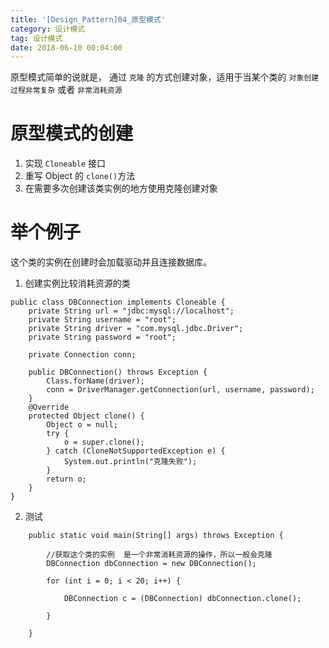 ```yaml
---
title: '[Design_Pattern]04_原型模式'
category: 设计模式
tag: 设计模式
date: 2018-06-10 00:04:00
---
```


原型模式简单的说就是，
通过 `克隆` 的方式创建对象，适用于当某个类的 `对象创建过程非常复杂` 或者 `非常消耗资源`



# 原型模式的创建


1. 实现 `Cloneable` 接口
2. 重写 Object 的 `clone()`方法
3. 在需要多次创建该类实例的地方使用克隆创建对象


# 举个例子

这个类的实例在创建时会加载驱动并且连接数据库。

1. 创建实例比较消耗资源的类
```
public class DBConnection implements Cloneable {
    private String url = "jdbc:mysql://localhost";
    private String username = "root";
    private String driver = "com.mysql.jdbc.Driver";
    private String password = "root";

    private Connection conn;

    public DBConnection() throws Exception {
        Class.forName(driver);
        conn = DriverManager.getConnection(url, username, password);
    }
    @Override
    protected Object clone() {
        Object o = null;
        try {
            o = super.clone();
        } catch (CloneNotSupportedException e) {
            System.out.println("克隆失败");
        }
        return o;
    }
}
```
2. 测试

```
    public static void main(String[] args) throws Exception {

        //获取这个类的实例  是一个非常消耗资源的操作，所以一般会克隆
        DBConnection dbConnection = new DBConnection();

        for (int i = 0; i < 20; i++) {
            
            DBConnection c = (DBConnection) dbConnection.clone();

        }

    }
```